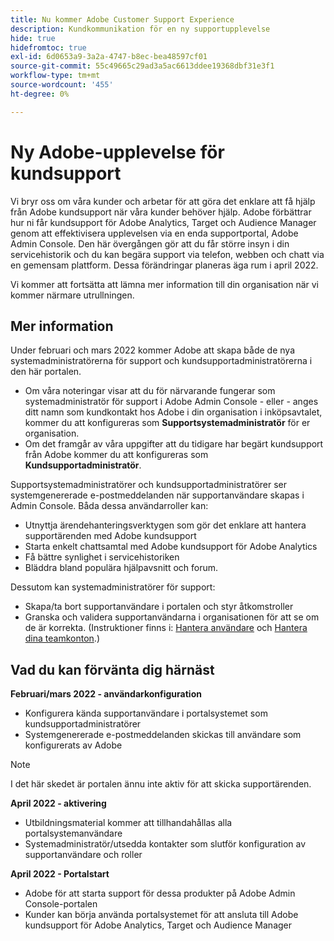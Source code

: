 ```yaml
---
title: Nu kommer Adobe Customer Support Experience
description: Kundkommunikation för en ny supportupplevelse
hide: true
hidefromtoc: true
exl-id: 6d0653a9-3a2a-4747-b8ec-bea48597cf01
source-git-commit: 55c49665c29ad3a5ac6613ddee19368dbf31e3f1
workflow-type: tm+mt
source-wordcount: '455'
ht-degree: 0%

---
```


# Ny Adobe-upplevelse för kundsupport

Vi bryr oss om våra kunder och arbetar för att göra det enklare att få hjälp från Adobe kundsupport när våra kunder behöver hjälp. Adobe förbättrar hur ni får kundsupport för Adobe Analytics, Target och Audience Manager genom att effektivisera upplevelsen via en enda supportportal, Adobe Admin Console. Den här övergången gör att du får större insyn i din servicehistorik och du kan begära support via telefon, webben och chatt via en gemensam plattform. Dessa förändringar planeras äga rum i april 2022.

Vi kommer att fortsätta att lämna mer information till din organisation när vi kommer närmare utrullningen.

## Mer information

Under februari och mars 2022 kommer Adobe att skapa både de nya systemadministratörerna för support och kundsupportadministratörerna i den här portalen.

* Om våra noteringar visar att du för närvarande fungerar som systemadministratör för support i Adobe Admin Console - eller - anges ditt namn som kundkontakt hos Adobe i din organisation i inköpsavtalet, kommer du att konfigureras som **Supportsystemadministratör** för er organisation.
* Om det framgår av våra uppgifter att du tidigare har begärt kundsupport från Adobe kommer du att konfigureras som **Kundsupportadministratör**.

Supportsystemadministratörer och kundsupportadministratörer ser systemgenererade e-postmeddelanden när supportanvändare skapas i Admin Console. Båda dessa användarroller kan:

* Utnyttja ärendehanteringsverktygen som gör det enklare att hantera supportärenden med Adobe kundsupport
* Starta enkelt chattsamtal med Adobe kundsupport för Adobe Analytics
* Få bättre synlighet i servicehistoriken
* Bläddra bland populära hjälpavsnitt och forum.

Dessutom kan systemadministratörer för support:

* Skapa/ta bort supportanvändare i portalen och styr åtkomstroller
* Granska och validera supportanvändarna i organisationen för att se om de är korrekta. (Instruktioner finns i: [Hantera användare](https://helpx.adobe.com/enterprise/using/users.html) och [Hantera dina teamkonton](https://helpx.adobe.com/enterprise/using/accounts.html).)

## Vad du kan förvänta dig härnäst

**Februari/mars 2022 - användarkonfiguration**

* Konfigurera kända supportanvändare i portalsystemet som kundsupportadministratörer
* Systemgenererade e-postmeddelanden skickas till användare som konfigurerats av Adobe

>[!NOTE]
>
>I det här skedet är portalen ännu inte aktiv för att skicka supportärenden.

**April 2022 - aktivering**

* Utbildningsmaterial kommer att tillhandahållas alla portalsystemanvändare
* Systemadministratör/utsedda kontakter som slutför konfiguration av supportanvändare och roller

**April 2022 - Portalstart**

* Adobe för att starta support för dessa produkter på Adobe Admin Console-portalen
* Kunder kan börja använda portalsystemet för att ansluta till Adobe kundsupport för Adobe Analytics, Target och Audience Manager
